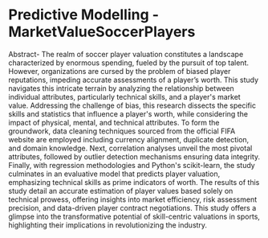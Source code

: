 # Predictive Modelling - MarketValueSoccerPlayers

Abstract- The realm of soccer player valuation constitutes a landscape characterized by enormous spending, fueled by the pursuit of top talent. However, organizations are cursed by the problem of biased player reputations, impeding accurate assessments of a player’s worth. This study navigates this intricate terrain by analyzing the relationship between individual attributes, particularly technical skills, and a player's market value. Addressing the challenge of bias, this research dissects the specific skills and statistics that influence a player's worth, while considering the impact of physical, mental, and technical attributes. To form the groundwork, data cleaning techniques sourced from the official FIFA website are employed including currency alignment, duplicate detection, and domain knowledge. Next, correlation analyses unveil the most pivotal attributes, followed by outlier detection mechanisms ensuring data integrity. Finally, with regression methodologies and Python's scikit-learn, the study culminates in an evaluative model that predicts player valuation, emphasizing technical skills as prime indicators of worth. The results of this study detail an accurate estimation of player values based solely on technical prowess, offering insights into market efficiency, risk assessment precision, and data-driven player contract negotiations. This study offers a glimpse into the transformative potential of skill-centric valuations in sports, highlighting their implications in revolutionizing the industry.
